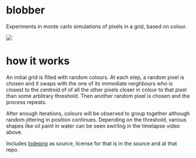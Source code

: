 # blobber

Experiments in monte carlo simulations of pixels in a grid, based on colour. 

![](https://youtu.be/CjznlQxLma0)

# how it works

An initial grid is filled with random colours. At each step, a random pixel is chosen and it swaps with the one of its immediate neighbours who is closest to the centroid of of all the other pixels closer in colour to that pixel than some arbitrary threshold. Then another random pixel is chosen and the process repeats.

After enough iterations, colours will be observed to group together although random jittering in position continues. Depending on the threshold, various shapes like oil paint in water can be seen swirling in the timelapse video above. 

Includes [lodepng](https://github.com/lvandeve/lodepng) as source, license for that is in the source and at that repo.


